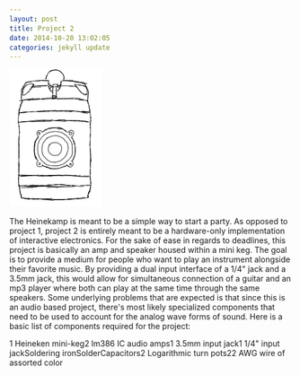 ```yaml
---
layout: post
title: Project 2
date: 2014-10-20 13:02:05
categories: jekyll update
---
```

![](/assets/Project2.jpg)

The Heinekamp is meant to be a simple way to start a party. As opposed to project 1, project 2 is entirely meant to be a hardware-only implementation of interactive electronics. For the sake of ease in regards to deadlines, this project is basically an amp and speaker housed within a mini keg. The goal is to provide a medium for people who want to play an instrument alongside their favorite music. By providing a dual input interface of a 1/4" jack and a 3.5mm jack, this would allow for simultaneous connection of a guitar and an mp3 player where both can play at the same time through the same speakers. Some underlying problems that are expected is that since this is an audio based project, there's most likely specialized components that need to be used to account for the analog wave forms of sound. Here is a basic list of components required for the project:

<table>
	<tr>1 Heineken mini-keg</tr>
	<tr>2 lm386 IC audio amps</tr>
	<tr>1 3.5mm input jack</tr>
	<tr>1 1/4" input jack</tr>
	<tr>Soldering iron</tr>
	<tr>Solder</tr>
	<tr>Capacitors</tr>
	<tr>2 Logarithmic turn pots</tr>
	<tr>22 AWG wire of assorted color</tr>
</table>
